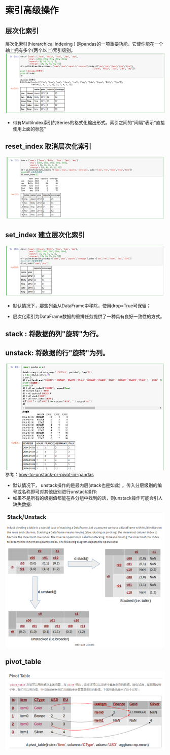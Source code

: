 # 索引高级操作

## 层次化索引
层次化索引(hierarchical indexing ) 是pandas的一项重要功能，它使你能在一个轴上拥有多个(两个以上)索引级别。
![](assets/markdown-img-paste-20170814104933637.png)
* 带有Multilndex索引的Series的格式化输出形式。索引之间的"间隔"表示"直接使用上面的标签"

## reset_index 取消层次化索引

![](assets/markdown-img-paste-20170814104120828.png)

## set_index 建立层次化索引
![](assets/markdown-img-paste-20170814104407354.png)
* 默认情况下，那些列会从DataFrame中移除，使用drop=True可保留；

* 层次化索引为DataFrame数据的重排任务提供了一种具有良好一致性的方式。
## stack : 将数据的列"旋转"为行。
## unstack: 将数据的行"旋转"为列。

![](assets/markdown-img-paste-20170814113828185.png)
参考：[how-to-unstack-or-pivot-in-pandas](https://stackoverflow.com/questions/24640399/how-to-unstack-or-pivot-in-pandas)

* 默认情况下， unstack操作的是最内层(stack也是如此) 。传入分层级别的编号或名称即可对其他级别进行unstack操作:
* 如果不是所有的级别值都能在各分组中找到的话，则unstack操作可能会引人缺失数据:



![](assets/markdown-img-paste-20170814105904726.png)

## pivot_table
![](assets/markdown-img-paste-20170814112605657.png)
